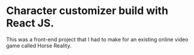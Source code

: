 # Character customizer build with React JS.
This was a front-end project that I had to make for an existing online video game called Horse Reality.
